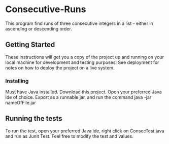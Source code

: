 # Consecutive-Runs

This program find runs of three consecutive integers in a list - either in ascending or descending order.

## Getting Started

These instructions will get you a copy of the project up and running on your local machine for development and testing purposes. See deployment for notes on how to deploy the project on a live system.


### Installing
Must have Java installed. Download this project. Open your preferred Java Ide of choice. Export as a runnable jar, and run the command java -jar nameOfFile.jar 

## Running the tests

To run the test, open your preferred Java ide, right click on ConsecTest.java and run as Junit Test. Feel free to modify the test and values.

